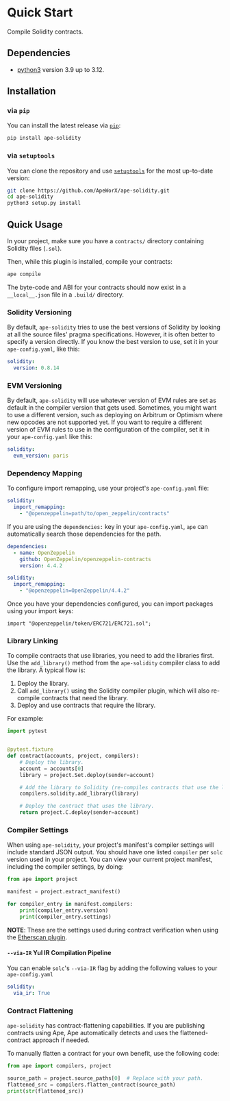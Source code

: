 # Quick Start

Compile Solidity contracts.

## Dependencies

- [python3](https://www.python.org/downloads) version 3.9 up to 3.12.

## Installation

### via `pip`

You can install the latest release via [`pip`](https://pypi.org/project/pip/):

```bash
pip install ape-solidity
```

### via `setuptools`

You can clone the repository and use [`setuptools`](https://github.com/pypa/setuptools) for the most up-to-date version:

```bash
git clone https://github.com/ApeWorX/ape-solidity.git
cd ape-solidity
python3 setup.py install
```

## Quick Usage

In your project, make sure you have a `contracts/` directory containing Solidity files (`.sol`).

Then, while this plugin is installed, compile your contracts:

```bash
ape compile
```

The byte-code and ABI for your contracts should now exist in a `__local__.json` file in a `.build/` directory.

### Solidity Versioning

By default, `ape-solidity` tries to use the best versions of Solidity by looking at all the source files' pragma specifications.
However, it is often better to specify a version directly.
If you know the best version to use, set it in your `ape-config.yaml`, like this:

```yaml
solidity:
  version: 0.8.14
```

### EVM Versioning

By default, `ape-solidity` will use whatever version of EVM rules are set as default in the compiler version that gets used.
Sometimes, you might want to use a different version, such as deploying on Arbitrum or Optimism where new opcodes are not supported yet.
If you want to require a different version of EVM rules to use in the configuration of the compiler, set it in your `ape-config.yaml` like this:

```yaml
solidity:
  evm_version: paris
```

### Dependency Mapping

To configure import remapping, use your project's `ape-config.yaml` file:

```yaml
solidity:
  import_remapping:
    - "@openzeppelin=path/to/open_zeppelin/contracts"
```

If you are using the `dependencies:` key in your `ape-config.yaml`, `ape` can automatically
search those dependencies for the path.

```yaml
dependencies:
  - name: OpenZeppelin
    github: OpenZeppelin/openzeppelin-contracts
    version: 4.4.2

solidity:
  import_remapping:
    - "@openzeppelin=OpenZeppelin/4.4.2"
```

Once you have your dependencies configured, you can import packages using your import keys:

```solidity
import "@openzeppelin/token/ERC721/ERC721.sol";
```

### Library Linking

To compile contracts that use libraries, you need to add the libraries first.
Use the `add_library()` method from the `ape-solidity` compiler class to add the library.
A typical flow is:

1. Deploy the library.
2. Call `add_library()` using the Solidity compiler plugin, which will also re-compile contracts that need the library.
3. Deploy and use contracts that require the library.

For example:

```python
import pytest


@pytest.fixture
def contract(accounts, project, compilers):
    # Deploy the library.
    account = accounts[0]
    library = project.Set.deploy(sender=account)

    # Add the library to Solidity (re-compiles contracts that use the library).
    compilers.solidity.add_library(library)

    # Deploy the contract that uses the library.
    return project.C.deploy(sender=account)
```

### Compiler Settings

When using `ape-solidity`, your project's manifest's compiler settings will include standard JSON output.
You should have one listed `compiler` per `solc` version used in your project.
You can view your current project manifest, including the compiler settings, by doing:

```python
from ape import project

manifest = project.extract_manifest()

for compiler_entry in manifest.compilers:
    print(compiler_entry.version)
    print(compiler_entry.settings)
```

**NOTE**: These are the settings used during contract verification when using the [Etherscan plugin](https://github.com/ApeWorX/ape-etherscan).

#### `--via-IR` Yul IR Compilation Pipeline

You can enable `solc`'s `--via-IR` flag by adding the following values to your `ape-config.yaml`

```yaml
solidity:
  via_ir: True
```

### Contract Flattening

`ape-solidity` has contract-flattening capabilities.
If you are publishing contracts using Ape, Ape automatically detects and uses the flattened-contract approach if needed.

To manually flatten a contract for your own benefit, use the following code:

```python
from ape import compilers, project

source_path = project.source_paths[0]  # Replace with your path.
flattened_src = compilers.flatten_contract(source_path)
print(str(flattened_src))
```
